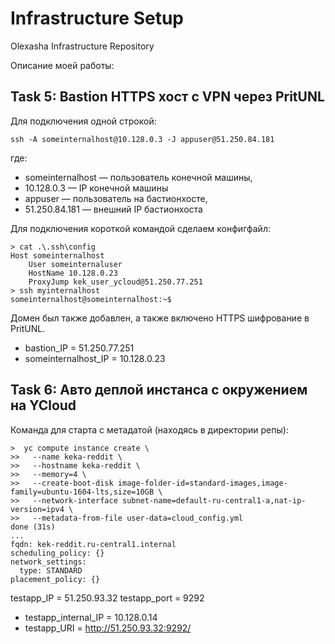 # Infrastructure Setup
Olexasha Infrastructure Repository

Описание моей работы:

## Task 5: Bastion HTTPS хост с VPN через PritUNL
Для подключения одной строкой:

    ssh -A someinternalhost@10.128.0.3 -J appuser@51.250.84.181

где:
* someinternalhost — пользователь конечной машины,
* 10.128.0.3 — IP конечной машины
* appuser — пользователь на бастионхосте,
* 51.250.84.181 — внешний IP бастионхоста

Для подключения короткой командой сделаем конфигфайл:

    > cat .\.ssh\config
    Host someinternalhost
        User someinternaluser
        HostName 10.128.0.23
        ProxyJump kek_user_ycloud@51.250.77.251
    > ssh myinternalhost
    someinternalhost@someinternalhost:~$

Домен был также добавлен, а также включено HTTPS шифрование в PritUNL.

* bastion_IP = 51.250.77.251
* someinternalhost_IP = 10.128.0.23


## Task 6: Авто деплой инстанса с окружением на YCloud

Команда для старта с метадатой (находясь в директории репы):

    >  yc compute instance create \
    >>   --name keka-reddit \
    >>   --hostname keka-reddit \
    >>   --memory=4 \
    >>   --create-boot-disk image-folder-id=standard-images,image-family=ubuntu-1604-lts,size=10GB \
    >>   --network-interface subnet-name=default-ru-central1-a,nat-ip-version=ipv4 \
    >>   --metadata-from-file user-data=cloud_config.yml
    done (31s)
    ...
    fqdn: kek-reddit.ru-central1.internal
    scheduling_policy: {}
    network_settings:
      type: STANDARD
    placement_policy: {}

testapp_IP = 51.250.93.32
testapp_port = 9292

* testapp_internal_IP = 10.128.0.14
* testapp_URI = http://51.250.93.32:9292/
